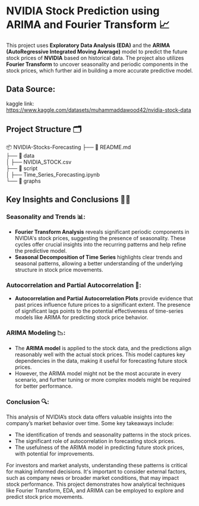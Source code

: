 # NVIDIA Stock Prediction using ARIMA and Fourier Transform 📈

This project uses **Exploratory Data Analysis (EDA)** and the **ARIMA (AutoRegressive Integrated Moving Average)** model to predict the future stock prices of **NVIDIA** based on historical data. The project also utilizes **Fourier Transform** to uncover seasonality and periodic components in the stock prices, which further aid in building a more accurate predictive model.

## Data Source:
kaggle link: https://www.kaggle.com/datasets/muhammaddawood42/nvidia-stock-data

## Project Structure 🗂️
📦 NVIDIA-Stocks-Forecasting
├── 📄 README.md  
├── 📂 data  
│   ├── NVIDIA_STOCK.csv  
├── 📂 script  
│   ├── Time_Series_Forecasting.ipynb  
└── 📂 graphs  

## Key Insights and Conclusions 🧠💡

### Seasonality and Trends 📊:
- **Fourier Transform Analysis** reveals significant periodic components in NVIDIA's stock prices, suggesting the presence of seasonality. These cycles offer crucial insights into the recurring patterns and help refine the predictive model.
- **Seasonal Decomposition of Time Series** highlights clear trends and seasonal patterns, allowing a better understanding of the underlying structure in stock price movements.

### Autocorrelation and Partial Autocorrelation 🔄:
- **Autocorrelation and Partial Autocorrelation Plots** provide evidence that past prices influence future prices to a significant extent. The presence of significant lags points to the potential effectiveness of time-series models like ARIMA for predicting stock price behavior.

### ARIMA Modeling 📉:
- The **ARIMA model** is applied to the stock data, and the predictions align reasonably well with the actual stock prices. This model captures key dependencies in the data, making it useful for forecasting future stock prices.
- However, the ARIMA model might not be the most accurate in every scenario, and further tuning or more complex models might be required for better performance.

### Conclusion 🔍:
This analysis of NVIDIA’s stock data offers valuable insights into the company’s market behavior over time. Some key takeaways include:
- The identification of trends and seasonality patterns in the stock prices.
- The significant role of autocorrelation in forecasting stock prices.
- The usefulness of the ARIMA model in predicting future stock prices, with potential for improvements.

For investors and market analysts, understanding these patterns is critical for making informed decisions. It's important to consider external factors, such as company news or broader market conditions, that may impact stock performance. This project demonstrates how analytical techniques like Fourier Transform, EDA, and ARIMA can be employed to explore and predict stock price movements.




